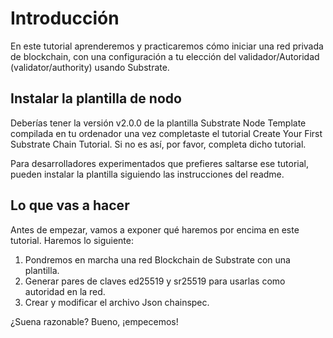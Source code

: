 # Introducción

En este tutorial aprenderemos y practicaremos cómo iniciar una red privada de blockchain, con una configuración a tu elección del validador/Autoridad (validator/authority) usando Substrate.

## Instalar la plantilla de nodo

Deberías tener la versión v2.0.0 de la plantilla Substrate Node Template compilada en tu ordenador una vez completaste el tutorial Create Your First Substrate Chain Tutorial. Si no es así, por favor, completa dicho tutorial.

Para desarrolladores experimentados que prefieres saltarse ese tutorial, pueden instalar la plantilla siguiendo las instrucciones del readme.

## Lo que vas a hacer

Antes de empezar, vamos a exponer qué haremos por encima en este tutorial. Haremos lo siguiente:

1. Pondremos en marcha una red Blockchain de Substrate con una plantilla.
2. Generar pares de claves ed25519 y sr25519 para usarlas como autoridad en la red.
3. Crear y modificar el archivo Json chainspec.

¿Suena razonable? Bueno, ¡empecemos!